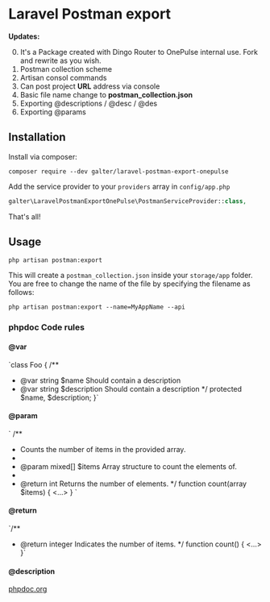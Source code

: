 # Laravel Postman export

**Updates:**

0. It's a Package created with Dingo Router to OnePulse internal use. Fork and rewrite as you wish.
1. Postman collection scheme
2. Artisan consol commands
3. Can post project **URL** address via console
4. Basic file name change to **postman_collection.json**
5. Exporting @descriptions / @desc / @des
6. Exporting @params

## Installation

Install via composer:

```
composer require --dev galter/laravel-postman-export-onepulse
```

Add the service provider to your `providers` array in `config/app.php`

```php
galter\LaravelPostmanExportOnePulse\PostmanServiceProvider::class,
```

That's all!

## Usage

```
php artisan postman:export
```

This will create a `postman_collection.json` inside your `storage/app` folder. You are free to change the name of the file by specifying the filename as follows:

```
php artisan postman:export --name=MyAppName --api
```

### phpdoc Code rules

#### @var

`class Foo
{
/\*\*

- @var string $name Should contain a description
- @var string $description Should contain a description
  \*/
  protected $name, $description;
  }`

#### @param

`
/\*\*

- Counts the number of items in the provided array.
-
- @param mixed[] $items Array structure to count the elements of.
-
- @return int Returns the number of elements.
  \*/
  function count(array $items)
  {
  <...>
  }
  `

#### @return

`/\*\*

- @return integer Indicates the number of items.
  \*/
  function count()
  {
  <...>
  }`

#### @description

[phpdoc.org](https://docs.phpdoc.org/references/phpdoc/index.html)
